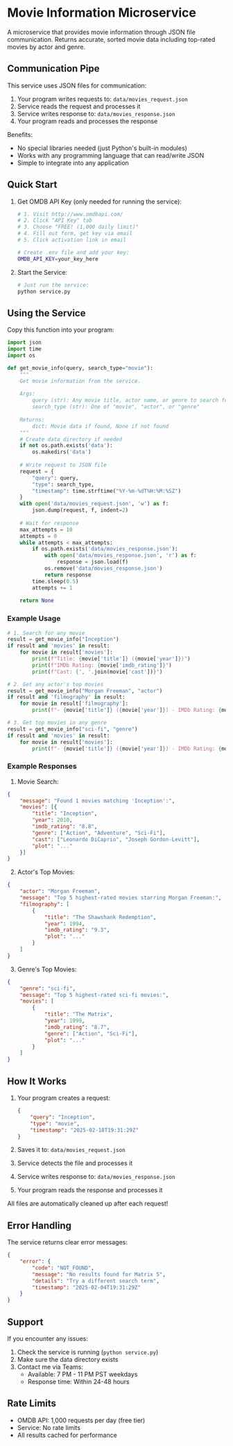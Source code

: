 # Movie Information Microservice

A microservice that provides movie information through JSON file communication. Returns accurate, sorted movie data including top-rated movies by actor and genre.

## Communication Pipe

This service uses JSON files for communication:
1. Your program writes requests to: `data/movies_request.json`
2. Service reads the request and processes it
3. Service writes response to: `data/movies_response.json`
4. Your program reads and processes the response

Benefits:
- No special libraries needed (just Python's built-in modules)
- Works with any programming language that can read/write JSON
- Simple to integrate into any application

## Quick Start

1. Get OMDB API Key (only needed for running the service):
   ```bash
   # 1. Visit http://www.omdbapi.com/
   # 2. Click "API Key" tab
   # 3. Choose "FREE! (1,000 daily limit)"
   # 4. Fill out form, get key via email
   # 5. Click activation link in email
   
   # Create .env file and add your key:
   OMDB_API_KEY=your_key_here
   ```

2. Start the Service:
   ```bash
   # Just run the service:
   python service.py
   ```

## Using the Service

Copy this function into your program:

```python
import json
import time
import os

def get_movie_info(query, search_type="movie"):
    """
    Get movie information from the service.
    
    Args:
        query (str): Any movie title, actor name, or genre to search for
        search_type (str): One of "movie", "actor", or "genre"
    
    Returns:
        dict: Movie data if found, None if not found
    """
    # Create data directory if needed
    if not os.path.exists('data'):
        os.makedirs('data')
    
    # Write request to JSON file
    request = {
        "query": query,
        "type": search_type,
        "timestamp": time.strftime("%Y-%m-%dT%H:%M:%SZ")
    }
    with open('data/movies_request.json', 'w') as f:
        json.dump(request, f, indent=2)
    
    # Wait for response
    max_attempts = 10
    attempts = 0
    while attempts < max_attempts:
        if os.path.exists('data/movies_response.json'):
            with open('data/movies_response.json', 'r') as f:
                response = json.load(f)
            os.remove('data/movies_response.json')
            return response
        time.sleep(0.5)
        attempts += 1
    
    return None
```

### Example Usage

```python
# 1. Search for any movie
result = get_movie_info("Inception")
if result and 'movies' in result:
    for movie in result['movies']:
        print(f"Title: {movie['title']} ({movie['year']})")
        print(f"IMDb Rating: {movie['imdb_rating']}")
        print(f"Cast: {', '.join(movie['cast'])}")

# 2. Get any actor's top movies
result = get_movie_info("Morgan Freeman", "actor")
if result and 'filmography' in result:
    for movie in result['filmography']:
        print(f"- {movie['title']} ({movie['year']}) - IMDb Rating: {movie['imdb_rating']}")

# 3. Get top movies in any genre
result = get_movie_info("sci-fi", "genre")
if result and 'movies' in result:
    for movie in result['movies']:
        print(f"- {movie['title']} ({movie['year']}) - IMDb Rating: {movie['imdb_rating']}")
```

### Example Responses

1. Movie Search:
```json
{
    "message": "Found 1 movies matching 'Inception':",
    "movies": [{
        "title": "Inception",
        "year": 2010,
        "imdb_rating": "8.8",
        "genre": ["Action", "Adventure", "Sci-Fi"],
        "cast": ["Leonardo DiCaprio", "Joseph Gordon-Levitt"],
        "plot": "..."
    }]
}
```

2. Actor's Top Movies:
```json
{
    "actor": "Morgan Freeman",
    "message": "Top 5 highest-rated movies starring Morgan Freeman:",
    "filmography": [
        {
            "title": "The Shawshank Redemption",
            "year": 1994,
            "imdb_rating": "9.3",
            "plot": "..."
        }
    ]
}
```

3. Genre's Top Movies:
```json
{
    "genre": "sci-fi",
    "message": "Top 5 highest-rated sci-fi movies:",
    "movies": [
        {
            "title": "The Matrix",
            "year": 1999,
            "imdb_rating": "8.7",
            "genre": ["Action", "Sci-Fi"],
            "plot": "..."
        }
    ]
}
```

## How It Works

1. Your program creates a request:
   ```json
   {
       "query": "Inception",
       "type": "movie",
       "timestamp": "2025-02-18T19:31:29Z"
   }
   ```

2. Saves it to: `data/movies_request.json`

3. Service detects the file and processes it

4. Service writes response to: `data/movies_response.json`

5. Your program reads the response and processes it

All files are automatically cleaned up after each request!

## Error Handling

The service returns clear error messages:

```json
{
    "error": {
        "code": "NOT_FOUND",
        "message": "No results found for Matrix 5",
        "details": "Try a different search term",
        "timestamp": "2025-02-04T19:31:29Z"
    }
}
```

## Support

If you encounter any issues:
1. Check the service is running (`python service.py`)
2. Make sure the data directory exists
3. Contact me via Teams:
   - Available: 7 PM - 11 PM PST weekdays
   - Response time: Within 24-48 hours

## Rate Limits
- OMDB API: 1,000 requests per day (free tier)
- Service: No rate limits
- All results cached for performance
